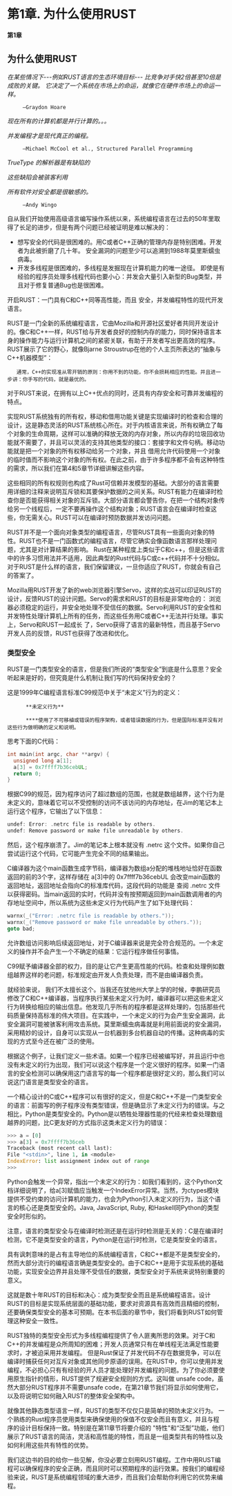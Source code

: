 # 第1章. 为什么使用RUST

#### 第1章

## 为什么使用RUST

 _在某些情况下---例如RUST语言的生态环境目标--- 比竞争对手快2倍甚至10倍是成败的关键。 它决定了一个系统在市场上的命运，就像它在硬件市场上的命运一样。_

         —Graydon Hoare



  _现在所有的计算机都是并行计算的。。。_

  _并发编程才是现代真正的编程。_

         —Michael McCool et al., Structured Parallel Programming



  _TrueType 的解析器是有缺陷的_

  _这些缺陷会被骇客利用_

 _所有软件对安全都是很敏感的。_

         —Andy Wingo



 自从我们开始使用高级语言编写操作系统以来，系统编程语言在过去的50年里取得了长足的进步，但是有两个问题已经被证明是难以解决的：

* 想写安全的代码是很困难的。用C或者C++正确的管理内存是特别困难。开发者为此被折磨了几十年。 安全漏洞的问题至少可以追溯到1988年莫里斯蠕虫病毒。
* 开发多线程是很困难的，多线程是发掘现在计算机能力的唯一途径。 即使是有经验的程序员处理多线程代码也要小心：并发会大量引入新型的Bug类型，并且对于修复普通Bug也是很困难。

开启RUST：一门具有C和C++同等高性能，而且 安全，并发编程特性的现代开发语言。

RUST是一门全新的系统编程语言，它由Mozilla和开源社区爱好者共同开发设计的。像C和C++一样，RUST给与开发者良好的控制内存的能力，同时保持语言本身的操作能力与运行计算机之间的紧密关联，有助于开发者写出更高效的程序。RUST展示了它的野心，就像Bjarne Stroustrup在他的个人主页所表达的“抽象与C++机器模型”：

       通常，C++的实现准从零开销的原则：你用不到的功能，你不会损耗相应的性能。并且进一步讲：你手写的代码，就是最优的。

对于RUST来说，在拥有以上C++优点的同时，还具有内存安全和可靠并发编程的特点。

实现RUST系统独有的所有权，移动和借用功能关键是实现编译时的检查和合理的设计，这是静态灵活的RUST系统核心所在。对于内核语言来说，所有权确立了每个对象的生命周期，这样可以准确的释放无效的内存对象，所以内存的垃圾回收功能就不需要了，并且可以灵活的支持其他类型的接口：套接字和文件句柄。移动功能就是把一个对象的所有权移动给另一个对象，并且 借用允许代码使用一个对象的临时值而不影响这个对象的所有权。在此之前，由于许多程序都不会有这种特性的需求，所以我们在第4和5章节详细讲解这些内容。

 这些相同的所有权规则也构成了Rust可信赖并发模型的基础。大部分的语言需要用详细的注释来说明互斥锁和其要保护数据的之间关系。RUST有能力在编译时检查你是否能获得相关对象的互斥锁。大部分语言都会警告你，在把一个结构对象传给另一个线程后，一定不要再操作这个结构对象；RUST语言会在编译时检查这些，你无需关心。RUST可以在编译时预防数据并发访问问题。

RUST并不是一个面向对象类型的编程语言，尽管RUST具有一些面向对象的特性。RUST也不是一门函数式的编程语言，尽管它确实会像函数语言那样处理问题，尤其是对计算结果的影响。 Rust在某种程度上类似于C和c++，但是这些语言中的许多习惯用法并不适用，因此典型的Rust代码与C或c++代码并不十分相似。对于RUST是什么样的语言，我们保留建议，一旦你适应了RUST，你就会有自己的答案了。

 Mozilla用RUST开发了新的web浏览器引擎Servo，这样的实战可以印证RUST的设计，反馈RUST的设计问题。Servo的需求和RUST的目标是非常吻合的： 浏览器必须稳定的运行，并安全地处理不受信任的数据。Servo利用RUST的安全性和并发特性处理计算机上所有的任务，而这些任务用C或者C++无法并行处理。事实上，Servo和RUST一起成长 了，Servo获得了语言的最新特性，而且基于Servo开发人员的反馈，RUST也获得了改进和优化。

### 类型安全

RUST是一门类型安全的语言，但是我们所说的“类型安全”到底是什么意思？安全听起来是好的，但究竟是什么机制让我们写的代码保持安全的？

 这是1999年C编程语言标准C99规范中关于“未定义”行为的定义：

          **未定义行为**

          ****使用了不可移植或错误的程序架构，或者错误数据的行为，但是国际标准并没有对这些行为做明确的定义和说明。

思考下面的C代码：

```c
int main(int argc, char **argv) {
  unsigned long a[1];
  a[3] = 0x7ffff7b36cebUL;
  return 0;
}
```

根据C99的规范，因为程序访问了超过数组的范围，也就是数组越界，这个行为是未定义的，意味着它可以不受控制的访问不该访问的内存地址，在Jim的笔记本上运行这个程序，它输出了以下信息：

```c
undef: Error: .netrc file is readable by others.
undef: Remove password or make file unreadable by others.
```

然后，这个程序崩溃了。Jim的笔记本上根本就没有 .netrc 这个文件。如果你自己尝试运行这个代码，它可能产生完全不同的结果输出。

C编译器为这个main函数生成字节码，编译器为数组a分配的堆栈地址恰好在函数返回的前的3个字，这样存储在 a\[3\]中的  0x7ffff7b36cebUL  会改变main函数的返回地址，返回地址会指向C的标准库代码，这段代码的功能是 查阅 .netrc 文件以获得密码。当main返回的实时，代码并没有按预期返回到main函数调用者的内存地址空间中，所以系统为这些未定义行为代码产生了如下处理代码：

```c
warnx(_("Error: .netrc file is readable by others."));
warnx(_("Remove password or make file unreadable by others."));
goto bad;
```

允许数组访问影响后续返回地址，对于C编译器来说是完全符合规范的。一个未定义的操作并不会产生一个不确定的结果：它运行程序做任何事情。

C99赋予编译器全部的权力，目的是让它产生更高性能的代码。检查和处理例如数组越界这样的老问题，标准规定由开发人负责处理，而不是由编译器负责。

就经验来说， 我们不太擅长这个。当我还在犹他州大学上学的时候，李鹏研究员修改了C和C++编译器，当程序执行某些未定义行为时，编译器可以把这些未定义行为转换给相应的输出信息。他发现几乎所有的程序都是这样处理的，包括那些代码质量保持高标准的伟大项目。在实践中，一个未定义的行为会产生安全漏洞，此安全漏洞可能被骇客利用攻击系统。莫里斯蠕虫病毒就是利用前面说的安全漏洞，采用精妙的设计，自身可以实现从一台机器到多台机器自动的传播。这种病毒的实现的方式至今还在被广泛的使用。

根据这个例子，让我们定义一些术语。如果一个程序已经被编写好，并且运行中也没有未定义的行为出现，我们可以说这个程序是一个定义很好的程序。如果一门语言的安全检测可以确保用这门语言写的每一个程序都是很好定义的，那么我们可以说这门语言是类型安全的语言。

一个精心设计的C或C++程序可以有很好的定义，但是C和C++不是一门类型安全的语言：前面写的例子程序没有类型错误，但是确显示了未定义行为的错误。与之相比，Python是类型安全的。Python是以牺牲处理器性能的代经来检查处理数组越界的问题，比C更友好的方式指示这类未定义行为的错误：

```python
>>> a = [0]
>>> a[3] = 0x7ffff7b36ceb
Traceback (most recent call last):
File "<stdin>", line 1, in <module>
IndexError: list assignment index out of range
>>>
```

Python会触发一个异常，指出一个未定义的行为：如我们看到的，这个Python文档详细说明了，给a\[3\]赋值应当触发一个IndexError异常。当然，为ctypes模块提供不受约束的访问计算机的能力，也会为Python引入未定义的行为，当这个语言的核心还是类型安全的。Java, JavaScript, Ruby, 和Haskell同Python的类型安全时形似的。

注意，语言的类型安全与在编译时检测还是在运行时检测是无关的：C是在编译时检测，它不是类型安全的语言，Python是在运行时检测，它是类型安全的语言。

具有讽刺意味的是占有主导地位的系统编程语言，C和C++都是不是类型安全的，然而大部分流行的编程语言确是类型安全的。由于C和C++是用于实现系统的基础功能，实现安全边界并且处理不受信任的数据，类型安全对于系统来说特别重要的意义。

这就是数十年RUST的目标和决心：成为类型安全而且是系统编程语言。设计RUST的目标是实现系统层面的基础功能，要求对资源具有高效而且精细的控制，还要确保类型安全的基本可预期。在本书后面的章节中，我们将看到RUST如何管理这种安全一致性。

RUST独特的类型安全形式为多线程编程提供了令人匪夷所思的效果。对于C和C++的并发编程是众所周知的困难；开发人员通常只有在单线程无法满足性能要求时，才被迫采用并发编程。 但是Rust保证了并发代码不存在数据竞争，可以在编译时捕获任何对互斥对象或其他同步原语的误用。在RUST中，你可以使用并发编程，不必担心只有有经验的开人员才能处理好并发编程的问题。为了你必须要使用原生指针的情形，RUST提供了规避安全规则的方式。这叫做 unsafe code，虽然大部分RUST程序并不需要unsafe code，在第21章节我们将显示如何使用它，以及将说明它如何融入RUST的整体安全架构中。

 就像其他静态类型语言一样，RUST的类型不仅仅只是简单的预防未定义行为。 一个熟练的Rust程序员使用类型来确保使用的保值不仅安全而且有意义，并且与程序的设计目标保持一致。特别是在第11章节将要介绍的 "特性"和“泛型”功能，他们展示了RUST语言的简洁，灵活和高性能的特性，而且是一组类型共有的特性以及如何利用这些共有特性的优势。

我们这边书的目的给你一些见解，你没必要立刻用RUST编程。工作中用RUST编程可以确保程序的安全正确，而且同时可以预期程序的运行效果。按我们的编程经验来说，RUST是系统编程领域的重大进步，而且我们会帮助你利用它的优势来编程。

